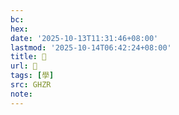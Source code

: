 ```yaml
---
bc:
hex:
date: '2025-10-13T11:31:46+08:00'
lastmod: '2025-10-14T06:42:24+08:00'
title: 󰪧
url: 󰪧
tags: [學]
src: GHZR
note:
---
```

